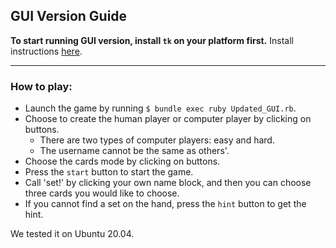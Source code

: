 ## GUI Version Guide

**To start running GUI version, install `tk` on your platform first.**
Install instructions <a href="https://dev.to/kojix2/installing-ruby-tk-on-ubuntu-1d86">here</a>.

---

### How to play:

- Launch the game by running `$ bundle exec ruby Updated_GUI.rb`.
- Choose to create the human player or computer player by clicking on buttons.
  + There are two types of computer players: easy and hard.
  + The username cannot be the same as others'.
- Choose the cards mode by clicking on buttons.
- Press the `start` button to start the game.
- Call 'set!' by clicking your own name block, and then you can choose three cards you would like to choose.
- If you cannot find a set on the hand, press the `hint` button to get the hint.

We tested it on Ubuntu 20.04.

